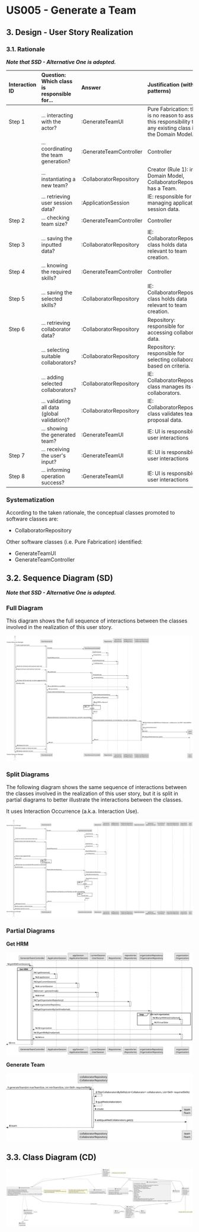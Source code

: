 # US005 - Generate a Team 

## 3. Design - User Story Realization 

### 3.1. Rationale

_**Note that SSD - Alternative One is adopted.**_

| Interaction ID | Question: Which class is responsible for...  | Answer                  | Justification (with patterns)                                                                                 |
|:---------------|:---------------------------------------------|:------------------------|:--------------------------------------------------------------------------------------------------------------|
| Step 1         | ... interacting with the actor?              | :GenerateTeamUI         | Pure Fabrication: there is no reason to assign this responsibility to any existing class in the Domain Model. |
|                | ... coordinating the team generation?        | :GenerateTeamController | Controller                                                                                                    |
|                | ... instantiating a new team?                | :CollaboratorRepository | Creator (Rule 1): in the Domain Model, CollaboratorRepository has a Team.                                     |
|                | ... retrieving user session data?            | :ApplicationSession     | IE: responsible for managing application session data.                                                        |
| Step 2         | ... checking team size?                      | :GenerateTeamController | Controller                                                                                                    |
| Step 3         | ... saving the inputted data?                | :CollaboratorRepository | IE: CollaboratorRepository class holds data relevant to team creation.                                        |
| Step 4         | ... knowing the required skills?             | :GenerateTeamController | Controller                                                                                                    |
| Step 5         | ... saving the selected skills?              | :CollaboratorRepository | IE: CollaboratorRepository class holds data relevant to team creation.                                        |
| Step 6         | ... retrieving collaborator data?            | :CollaboratorRepository | Repository: responsible for accessing collaborator data.                                                      |
|                | ... selecting suitable collaborators?        | :CollaboratorRepository | Repository: responsible for selecting collaborators based on criteria.                                        |
|                | ... adding selected collaborators?           | :CollaboratorRepository | IE: CollaboratorRepository class manages its own collaborators.                                               |
|                | ... validating all data (global validation)? | :CollaboratorRepository | IE: CollaboratorRepository class validates team proposal data.                                                |
|                | ... showing the generated team?              | :GenerateTeamUI         | IE: UI is responsible for user interactions                                                                   |
| Step 7         | ... receiving the user's input?              | :GenerateTeamUI         | IE: UI is responsible for user interactions                                                                                                              |
| Step 8         | ... informing operation success?             | :GenerateTeamUI         | IE: UI is responsible for user interactions                                                                   |


### Systematization ##

According to the taken rationale, the conceptual classes promoted to software classes are: 

* CollaboratorRepository

Other software classes (i.e. Pure Fabrication) identified: 

* GenerateTeamUI  
* GenerateTeamController


## 3.2. Sequence Diagram (SD)

_**Note that SSD - Alternative One is adopted.**_

### Full Diagram

This diagram shows the full sequence of interactions between the classes involved in the realization of this user story.

![Sequence Diagram - Full](svg/us005-sequence-diagram-full.svg)

### Split Diagrams

The following diagram shows the same sequence of interactions between the classes involved in the realization of this user story, but it is split in partial diagrams to better illustrate the interactions between the classes.

It uses Interaction Occurrence (a.k.a. Interaction Use).

![Sequence Diagram - Split](svg/us005-sequence-diagram-split.svg)

### Partial Diagrams

**Get HRM**

![Sequence Diagram - Partial - Get HRM](svg/us005-sequence-diagram-partial-get-hrm.svg)

**Generate Team**

![Sequence Diagram - Partial - Generate Team](svg/us005-sequence-diagram-partial-generate-team.svg)

## 3.3. Class Diagram (CD)

![Class Diagram](svg/us005-class-diagram.svg)